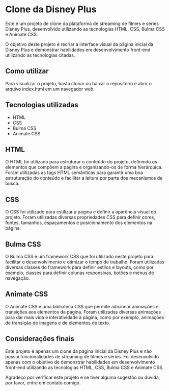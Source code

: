 <H1>Clone da Disney Plus</H1>

<P>Este é um projeto de clone da plataforma de streaming de filmes e séries Disney Plus, desenvolvido utilizando as tecnologias HTML, CSS, Bulma CSS e Animate CSS.</P>

<P>O objetivo deste projeto é recriar a interface visual da página inicial da Disney Plus e demonstrar habilidades em desenvolvimento front-end utilizando as tecnologias citadas.</P>

<h2>Como utilizar</h2>

<p>Para visualizar o projeto, basta clonar ou baixar o repositório e abrir o arquivo index.html em um navegador web.</p>


<h2>Tecnologias utilizadas</h2>

<ul>
  <li>HTML</li>
  <li>CSS</li>
  <li>Bulma CSS</li>
  <li>Animate CSS</li>
</ul>  

<h2>HTML</h2>

<p>O HTML foi utilizado para estruturar o conteúdo do projeto, definindo os elementos que compõem a página e organizando-os de forma hierárquica. Foram utilizadas as tags HTML semânticas para garantir uma boa estruturação do conteúdo e facilitar a leitura por parte dos mecanismos de busca.</p>

<h2>CSS</h2>

<p>O CSS foi utilizado para estilizar a página e definir a aparência visual do projeto. Foram utilizadas diversas propriedades CSS para definir cores, fontes, tamanhos, espaçamentos e posicionamento dos elementos na página.</p>

<h2>Bulma CSS</h2>

<p>O Bulma CSS é um framework CSS que foi utilizado neste projeto para facilitar o desenvolvimento e otimizar o tempo de trabalho. Foram utilizadas diversas classes do framework para definir estilos e layouts, como por exemplo, classes para definir colunas responsivas, botões e menus de navegação.</p>


<h2>Animate CSS</h2>

<p>O Animate CSS é uma biblioteca CSS que permite adicionar animações e transições aos elementos da página. Foram utilizadas diversas animações para dar mais vida e interatividade à página, como por exemplo, animações de transição de imagens e de elementos de texto.</p>

<h2>Considerações finais</h2>

<p>Este projeto é apenas um clone da página inicial da Disney Plus e não possui funcionalidades de streaming de filmes e séries. Foi desenvolvido apenas com o objetivo de demonstrar habilidades em desenvolvimento front-end utilizando as tecnologias HTML, CSS, Bulma CSS e Animate CSS.</p>

<p>Agradeço por verificar este projeto e se tiver alguma sugestão ou dúvida, por favor, entre em contato comigo.</p>


